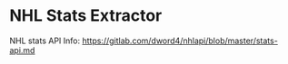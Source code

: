 # NHL Stats Extractor 

NHL stats API Info: https://gitlab.com/dword4/nhlapi/blob/master/stats-api.md 
